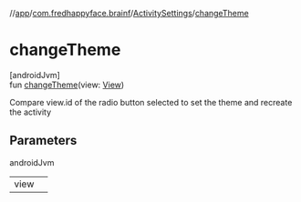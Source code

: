 //[app](../../../index.md)/[com.fredhappyface.brainf](../index.md)/[ActivitySettings](index.md)/[changeTheme](change-theme.md)

# changeTheme

[androidJvm]\
fun [changeTheme](change-theme.md)(view: [View](https://developer.android.com/reference/kotlin/android/view/View.html))

Compare view.id of the radio button selected to set the theme and recreate the activity

## Parameters

androidJvm

| | |
|---|---|
| view |  |
